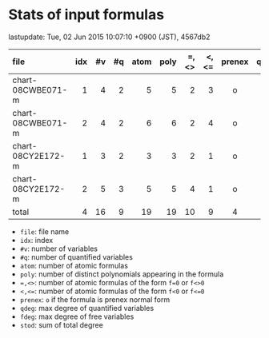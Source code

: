 
# Stats of input formulas

lastupdate: Tue, 02 Jun 2015 10:07:10 +0900 (JST), 4567db2

|                  file|idx|#v|#q|atom|poly|=,<>|<,<=|prenex|qdeg|fdeg|stod|
|:----|--:|--:|--:|--:|--:|--:|--:|:-:|--:|--:|--:|
|chart-08CWBE071-m     | 1| 4| 2|  5| 5| 2| 3|o| 1| 1|10|
|chart-08CWBE071-m     | 2| 4| 2|  6| 6| 2| 4|o| 1| 1|10|
|chart-08CY2E172-m     | 1| 3| 2|  3| 3| 2| 1|o| 2| 1|10|
|chart-08CY2E172-m     | 2| 5| 3|  5| 5| 4| 1|o| 2| 1|18|
|total                 | 4|16| 9| 19|19|10| 9|4|| 6| 4|48|

- `file`: file name
- `idx`: index
- `#v`: number of variables
- `#q`: number of quantified variables
- `atom`: number of atomic formulas
- `poly`: number of distinct polynomials appearing in the formula
- `=,<>`: number of atomic formulas of the form `f=0` or `f<>0`
- `<,<=`: number of atomic formulas of the form `f<0` or `f<=0`
- `prenex`: `o` if the formula is prenex normal form
- `qdeg`: max degree of quantified variables
- `fdeg`: max degree of free variables
- `stod`: sum of total degree

